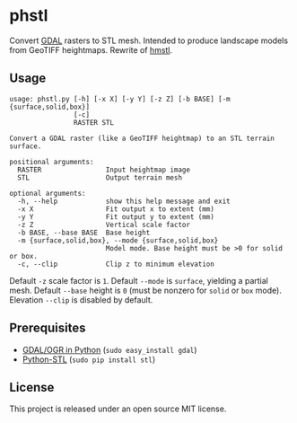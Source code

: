 # phstl

Convert [GDAL](http://www.gdal.org/) rasters to STL mesh. Intended to produce landscape models from GeoTIFF heightmaps. Rewrite of [hmstl](https://github.com/anoved/hmstl).

## Usage

    usage: phstl.py [-h] [-x X] [-y Y] [-z Z] [-b BASE] [-m {surface,solid,box}]
                    [-c]
                    RASTER STL
    
    Convert a GDAL raster (like a GeoTIFF heightmap) to an STL terrain surface.
    
    positional arguments:
      RASTER                Input heightmap image
      STL                   Output terrain mesh
    
    optional arguments:
      -h, --help            show this help message and exit
      -x X                  Fit output x to extent (mm)
      -y Y                  Fit output y to extent (mm)
      -z Z                  Vertical scale factor
      -b BASE, --base BASE  Base height
      -m {surface,solid,box}, --mode {surface,solid,box}
                            Model mode. Base height must be >0 for solid or box.
      -c, --clip            Clip z to minimum elevation

Default `-z` scale factor is `1`. Default `--mode` is `surface`, yielding a partial mesh. Default `--base` height is `0` (must be nonzero for `solid` or `box` mode). Elevation `--clip` is disabled by default.

## Prerequisites

- [GDAL/OGR in Python](http://trac.osgeo.org/gdal/wiki/GdalOgrInPython) (`sudo easy_install gdal`)
- [Python-STL](https://github.com/apparentlymart/python-stl) (`sudo pip install stl`)

## License

This project is released under an open source MIT license.
